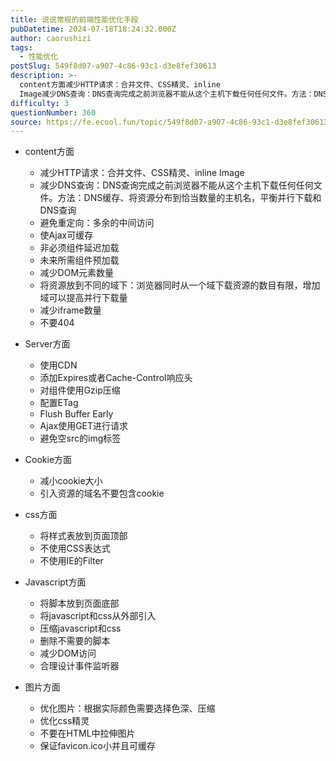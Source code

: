 ```yaml
---
title: 说说常规的前端性能优化手段
pubDatetime: 2024-07-18T18:24:32.000Z
author: caorushizi
tags:
  - 性能优化
postSlug: 549f8d07-a907-4c86-93c1-d3e8fef30613
description: >-
  content方面减少HTTP请求：合并文件、CSS精灵、inline
  Image减少DNS查询：DNS查询完成之前浏览器不能从这个主机下载任何任何文件。方法：DNS缓存、将资源分布到恰当数量的主机名，平衡并行下载和DNS查询避免重定向：多余的中间访问使Ajax可缓存非必须组件延迟加载未来所需组件预加载减少DOM元素数量将资源放到不同的域下：浏览器同时从一个域下载资源的数目有限，增加域可以提高并行
difficulty: 3
questionNumber: 360
source: https://fe.ecool.fun/topic/549f8d07-a907-4c86-93c1-d3e8fef30613
---
```


<ul><li>content方面<br/></li><ul><li>减少HTTP请求：合并文件、CSS精灵、inline Image</li><li>减少DNS查询：DNS查询完成之前浏览器不能从这个主机下载任何任何文件。方法：DNS缓存、将资源分布到恰当数量的主机名，平衡并行下载和DNS查询</li><li>避免重定向：多余的中间访问</li><li>使Ajax可缓存</li><li>非必须组件延迟加载</li><li>未来所需组件预加载</li><li>减少DOM元素数量</li><li>将资源放到不同的域下：浏览器同时从一个域下载资源的数目有限，增加域可以提高并行下载量</li><li>减少iframe数量</li><li>不要404</li></ul></ul><p></p><ul><li>Server方面<br/></li><ul><li>使用CDN</li><li>添加Expires或者Cache-Control响应头</li><li>对组件使用Gzip压缩</li><li>配置ETag</li><li>Flush Buffer Early</li><li>Ajax使用GET进行请求</li><li>避免空src的img标签</li></ul></ul><p></p><ul><li>Cookie方面<br/></li><ul><li>减小cookie大小</li><li>引入资源的域名不要包含cookie</li></ul></ul><p></p><ul><li>css方面<br/></li><ul><li>将样式表放到页面顶部</li><li>不使用CSS表达式</li><li>不使用IE的Filter</li></ul></ul><p></p><ul><li>Javascript方面<br/></li><ul><li>将脚本放到页面底部</li><li>将javascript和css从外部引入</li><li>压缩javascript和css</li><li>删除不需要的脚本</li><li>减少DOM访问</li><li>合理设计事件监听器</li></ul></ul><p></p><ul><li>图片方面<br/></li><ul><li>优化图片：根据实际颜色需要选择色深、压缩</li><li>优化css精灵</li><li>不要在HTML中拉伸图片</li><li>保证favicon.ico小并且可缓存</li></ul></ul><p></p><p></p>
